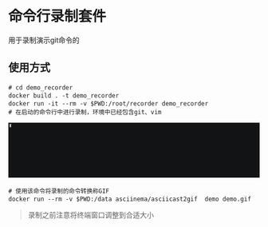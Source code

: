 # 命令行录制套件

用于录制演示git命令的

## 使用方式

```shell
# cd demo_recorder
docker build . -t demo_recorder
docker run -it --rm -v $PWD:/root/recorder demo_recorder 
# 在启动的命令行中进行录制，环境中已经包含git、vim
```
![示例](/demo_recorder/img/demo.gif)

```shell
# 使用该命令将录制的命令转换称GIF
docker run --rm -v $PWD:/data asciinema/asciicast2gif  demo demo.gif 
```

> 录制之前注意将终端窗口调整到合适大小
